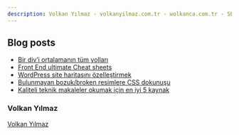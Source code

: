 ```yaml
---
description: Volkan Yılmaz - volkanyilmaz.com.tr - wolkanca.com.tr - SEO - WordPress
---
```


## Blog posts
<!-- BLOG-POST-LIST:START -->
- [Bir div’i ortalamanın tüm yolları](https://wolkanca.com.tr/bir-divi-ortalamanin-tum-yollari/)
- [Front End ultimate Cheat sheets](https://wolkanca.com.tr/front-end-ultimate-cheat-sheets/)
- [WordPress site haritasını özelleştirmek](https://wolkanca.com.tr/wordpress-site-haritasini-ozellestirmek/)
- [Bulunmayan bozuk/broken resimlere CSS dokunuşu](https://wolkanca.com.tr/bulunmayan-bozuk-broken-resimlere-css-dokunusu/)
- [Kaliteli teknik makaleler okumak için en iyi 5 kaynak](https://wolkanca.com.tr/kaliteli-teknik-makaleler-okumak-icin-en-iyi-5-kaynak/)
<!-- BLOG-POST-LIST:END -->


### Volkan Yılmaz

[Volkan Yılmaz](https://volkanyilmaz.com.tr/)

